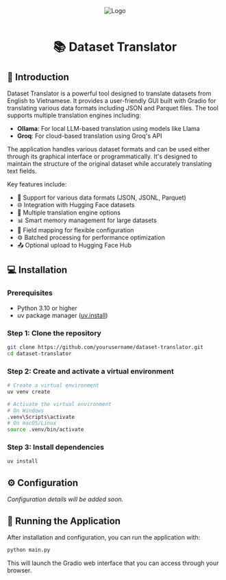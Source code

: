 <div align="center">
<img src="https://github.com/bloomifycafe/blossomsAI/blob/main/assets/logo.png?raw=true" alt="Logo"/>
</div>
</br>
<div align="center">

# 📚 Dataset Translator 

</div>

## 🌟 Introduction

Dataset Translator is a powerful tool designed to translate datasets from English to Vietnamese. It provides a user-friendly GUI built with Gradio for translating various data formats including JSON and Parquet files. The tool supports multiple translation engines including:

- **Ollama**: For local LLM-based translation using models like Llama
- **Groq**: For cloud-based translation using Groq's API

The application handles various dataset formats and can be used either through its graphical interface or programmatically. It's designed to maintain the structure of the original dataset while accurately translating text fields.

Key features include:
- 🔄 Support for various data formats (JSON, JSONL, Parquet)
- 🌐 Integration with Hugging Face datasets
- 🧠 Multiple translation engine options
- 📊 Smart memory management for large datasets
- 🔁 Field mapping for flexible configuration
- ⚙️ Batched processing for performance optimization
- 📤 Optional upload to Hugging Face Hub

## 💻 Installation

### Prerequisites

- Python 3.10 or higher
- uv package manager ([uv.install](https://github.com/astral-sh/uv))

### Step 1: Clone the repository

```bash
git clone https://github.com/yourusername/dataset-translator.git
cd dataset-translator
```

### Step 2: Create and activate a virtual environment

```bash
# Create a virtual environment
uv venv create

# Activate the virtual environment
# On Windows
.venv\Scripts\activate
# On macOS/Linux
source .venv/bin/activate
```

### Step 3: Install dependencies

```bash
uv install
```

## ⚙️ Configuration

_Configuration details will be added soon._

## 🚀 Running the Application

After installation and configuration, you can run the application with:

```bash
python main.py
```

This will launch the Gradio web interface that you can access through your browser.